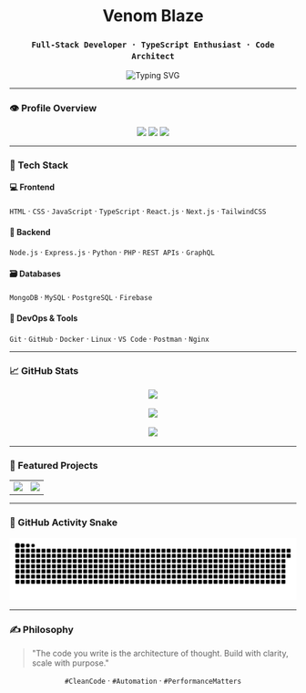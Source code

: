 <h1 align="center">Venom Blaze</h1>
<h3 align="center"><code>Full-Stack Developer · TypeScript Enthusiast · Code Architect</code></h3>

<p align="center">
  <img src="https://readme-typing-svg.herokuapp.com?font=Fira+Code&size=20&pause=1000&color=76FF03&center=true&width=450&lines=Designing+Codebases+that+Scale.;Engineering+Modern+Web+Experiences.;From+Concept+to+Code." alt="Typing SVG" />
</p>

---

### 👁️ Profile Overview

<p align="center">
  <img src="https://komarev.com/ghpvc/?username=venomblaze-alpha&style=for-the-badge&color=blueviolet" />
  <img src="https://img.shields.io/badge/Years%20Coding-5+-blue?style=for-the-badge" />
  <img src="https://img.shields.io/badge/Focus-Web%20Apps%20%7C%20DevTools-blue?style=for-the-badge" />
</p>

---

### 🧠 Tech Stack

#### 💻 Frontend
`HTML` · `CSS` · `JavaScript` · `TypeScript` · `React.js` · `Next.js` · `TailwindCSS`

#### 🔧 Backend
`Node.js` · `Express.js` · `Python` · `PHP` · `REST APIs` · `GraphQL`

#### 🗃️ Databases
`MongoDB` · `MySQL` · `PostgreSQL` · `Firebase`

#### 🚀 DevOps & Tools
`Git` · `GitHub` · `Docker` · `Linux` · `VS Code` · `Postman` · `Nginx`

---

### 📈 GitHub Stats

<p align="center">
  <img src="https://github-readme-stats.vercel.app/api?username=venomblaze-alpha&show_icons=true&theme=chartreuse-dark&hide_border=true&count_private=true" />
</p>

<p align="center">
  <img src="https://streak-stats.demolab.com?user=venomblaze-alpha&theme=chartreuse-dark&hide_border=true&border_radius=4.5" />
</p>

<p align="center">
  <img src="https://github-readme-stats.vercel.app/api/top-langs/?username=venomblaze-alpha&layout=compact&theme=chartreuse-dark&hide_border=true" />
</p>

---

### 📌 Featured Projects

<table align="center">
  <tr>
    <td align="center">
      <a href="https://github.com/venomblaze-alpha/venom-anime-vault">
        <img src="https://github-readme-stats.vercel.app/api/pin/?username=venomblaze-alpha&repo=venom-anime-vault&theme=chartreuse-dark&hide_border=true" />
      </a>
    </td>
    <td align="center">
      <a href="https://github.com/venomblaze-alpha/code-converter">
        <img src="https://github-readme-stats.vercel.app/api/pin/?username=venomblaze-alpha&repo=code-converter&theme=chartreuse-dark&hide_border=true" />
      </a>
    </td>
  </tr>
</table>

---

### 🧬 GitHub Activity Snake

<p align="center">
  <img src="https://raw.githubusercontent.com/venomblaze-alpha/venomblaze-alpha/output/github-contribution-grid-snake.svg" />
</p>

---

### ✍️ Philosophy

> "The code you write is the architecture of thought. Build with clarity, scale with purpose."

<p align="center">
  <code>#CleanCode</code> · <code>#Automation</code> · <code>#PerformanceMatters</code>
</p>
